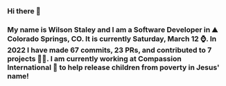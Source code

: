### Hi there 👋

### My name is Wilson Staley and I am a Software Developer in ⛰ Colorado Springs, CO.  It is currently Saturday, March 12 ⌚. In 2022 I have made 67 commits, 23 PRs, and contributed to 7 projects 👨‍💻. I am currently working at Compassion International 🏢 to help release children from poverty in Jesus' name!